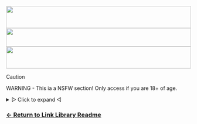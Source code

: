 
<div align="center">
<img src="https://readme-typing-svg.demolab.com?font=Poppins&weight=500&size=41&duration=2700&pause=700&color=0CA4A5&center=true&vCenter=true&random=false&width=435&lines=N%CC%83%CC%8C%CD%A4%CD%9B%CC%89%CD%80S%CD%8A%CC%90%CD%AE%CD%86%CD%A7%CD%87%CD%95%CC%A3%CC%AE%CC%B1F%CD%83%CD%AD%CD%9B%CD%98%CD%8E%CC%AF%CC%B2W%CD%97%CD%AD%CC%87%CC%8F%CC%88%CD%A6%CD%84%CD%85%CD%96%CC%BA%CC%9F%CC%AF%CC%A4%CC%AF+%CD%91%CC%84%CC%80%CD%82Li%CC%93%CC%86%CC%82%CD%84%CC%82%CD%91%CD%A1%CD%96%CC%AE%CC%B3%CC%BB%CC%AE%CD%88n%CC%89%CC%80%CD%97%CC%89%CC%84%CC%BB%CC%A9%CD%89%CC%9C%CC%AFk%CD%8A%CD%9F%CD%85+%CC%A2%CC%BC%CC%AA%CD%95%CC%99L%CC%90%CC%85%CD%AB%CD%86%CD%92%CC%B2%CC%AB%CC%AA%CC%A3%CC%B2ib%CC%A2r%CD%9Dar%CC%8C%CD%AF%CD%A3%CC%89y%CC%94%CC%BE%CC%80%CC%93%CC%A3%CC%A5%CC%BA%CC%AA" width="100%" height="60">
 <img src="https://raw.githubusercontent.com/matfantinel/matfantinel/master/waves.svg" width="100%" height="50">
 <img src="https://readme-typing-svg.demolab.com?font=Fira+Code&weight=500&size=24&duration=700&pause=400&color=F70000&center=true&vCenter=true&random=false&width=435&lines=18%2B+Only" width="100%" height="60">
</div>

> [!CAUTION]
> WARNING - This ia a NSFW section! Only access if you are 18+ of age.
<details>
<summary>▷ Click to expand ◁</summary>

 ### Porn
- [pornstars.tube](https://pornstars.tube/)
- [pornmd](https://www.pornmd.com) - (500+ sites)
- [hello.porn](https://hello.porn)
- [pornhat](https://www.pornhat.com)
- [hqporner](https://hqporner.com/)
- [badassdownloader.com](https://badassdownloader.com/supported-websites/) - (Huge List)
  
### Comics/3D animations
- [f95zone](https://f95zone.to/) 
  
### Actress UHQ Images
- [actress-uhq](https://actress-uhq.netlify.app/)

### Forums
- [vipergirls](https://vipergirls.to/forum.php) (K2S)

### Search 
- [search4porn.net](https://search4porn.net/)

### Downloads
- [bestpornstars.org](https://www.bestpornstars.org/) (K2S)
- [adultdb.io](https://www.adultdb.io/) (K2S)

### Purchase Accounts
- [durtpass.com](https://www.durtypass.com/category/passwords/)
- [brpass.info](https://www.brpass.info/)
- [xxx.pass.com](https://xxx-pass.com/category/passwords)
- [xcitypass.com](https://www.xcitypass.com/)
- [passtoday.net](https://passtoday.net/)
- [password69.com](https://password69.com/)
- [86pass.co](https://86pass.co)
- [pornpwd.com](https://pornpwd.com/)
- [xpassd.net](https://xpassd.net/)
- [passall.org](https://www.passall.org/)
  
</details>

### [<- Return to Link Library Readme](https://github.com/crxzygit/link-library#categories-)
